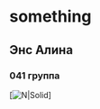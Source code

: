 # something

## Энс Алина
### 041 группа
[![N|Solid]([https://cldup.com/dTxpPi9lDf.thumb.png](https://storage.theoryandpractice.ru/tnp/uploads/image_block/000/052/014/image/base_d9dd9b626f.jpg))]
